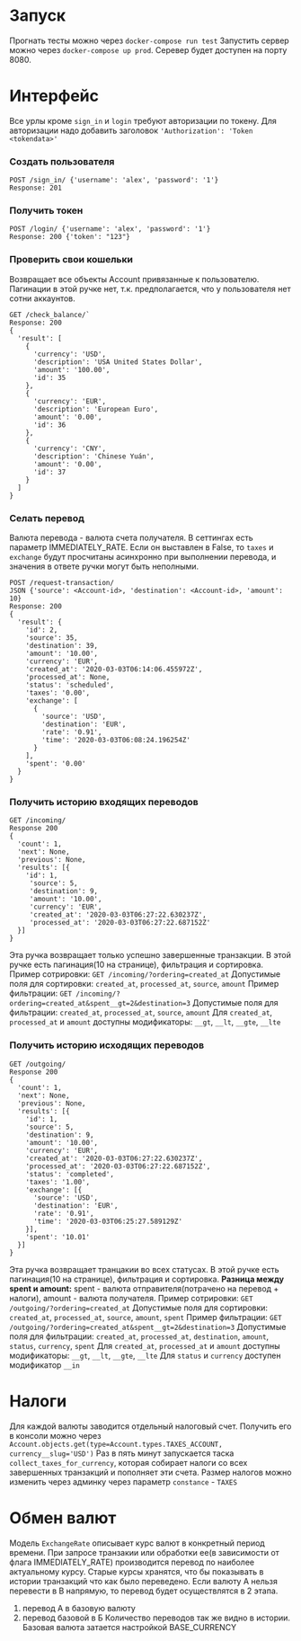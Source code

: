 # Запуск
Прогнать тесты можно через `docker-compose run test`
Запустить сервер можно через `docker-compose up prod`. Серевер будет доступен на порту 8080.
# Интерфейс

Все урлы кроме `sign_in` и `login` требуют авторизации по токену. Для авторизации надо добавить заголовок
`'Authorization': 'Token <tokendata>'`

### Создать пользователя
```
POST /sign_in/ {'username': 'alex', 'password': '1'}
Response: 201
```

### Получить токен
```
POST /login/ {'username': 'alex', 'password': '1'}
Response: 200 {'token': "123"}
```

### Проверить свои кошельки
Возвращает все объекты Account привязанные к пользователю.
Пагинации в этой ручке нет, т.к. предполагается, что у пользователя нет сотни аккаунтов.
```
GET /check_balance/`
Response: 200 
{
  'result': [
    {
      'currency': 'USD',
      'description': 'USA United States Dollar',
      'amount': '100.00',
      'id': 35
    },
    {
      'currency': 'EUR',
      'description': 'European Euro',
      'amount': '0.00',
      'id': 36
    },
    {
      'currency': 'CNY',
      'description': 'Chinese Yuán',
      'amount': '0.00',
      'id': 37
    }
  ]
}
```
### Cелать перевод
Валюта перевода - валюта счета получателя.
В сеттингах есть параметр IMMEDIATELY_RATE.
Если он выставлен в False, то `taxes` и `exchange` будут просчитаны асинхронно при выполнении перевода,
и значения в ответе ручки могут быть неполными.
```
POST /request-transaction/
JSON {'source': <Account-id>, 'destination': <Account-id>, 'amount': 10}
Response: 200
{
  'result': {
    'id': 2,
    'source': 35,
    'destination': 39,
    'amount': '10.00',
    'currency': 'EUR',
    'created_at': '2020-03-03T06:14:06.455972Z',
    'processed_at': None,
    'status': 'scheduled',
    'taxes': '0.00',
    'exchange': [
      {
        'source': 'USD',
        'destination': 'EUR',
        'rate': '0.91',
        'time': '2020-03-03T06:08:24.196254Z'
      }
    ],
    'spent': '0.00'
  }
}
```
### Получить историю входящих переводов
```
GET /incoming/
Response 200
{
  'count': 1,
  'next': None,
  'previous': None,
  'results': [{
    'id': 1,
     'source': 5,
     'destination': 9,
     'amount': '10.00',
     'currency': 'EUR',
     'created_at': '2020-03-03T06:27:22.630237Z',
     'processed_at': '2020-03-03T06:27:22.687152Z'
  }]
}
```
Эта ручка возвращает только успешно завершенные транзакции. В этой ручке есть пагинация(10 на странице), фильтрация и сортировка. 
Пример сотрировки:
`GET /incoming/?ordering=created_at`
Допустимые поля для сортировки: `created_at`, `processed_at`, `source`, `amount`
Пример фильтрации:
`GET /incoming/?ordering=created_at&spent__gt=2&destination=3`
Допустимые поля для фильтрации: `created_at`, `processed_at`, `source`, `amount`
Для `created_at`, `processed_at` и `amount` доступны модификаторы: `__gt`, `__lt`, `__gte`, `__lte`

### Получить историю исходящих переводов
```
GET /outgoing/
Response 200
{
  'count': 1,
  'next': None,
  'previous': None,
  'results': [{
    'id': 1,
    'source': 5,
    'destination': 9,
    'amount': '10.00',
    'currency': 'EUR',
    'created_at': '2020-03-03T06:27:22.630237Z',
    'processed_at': '2020-03-03T06:27:22.687152Z',
    'status': 'completed',
    'taxes': '1.00',
    'exchange': [{
      'source': 'USD',
      'destination': 'EUR',
      'rate': '0.91',
      'time': '2020-03-03T06:25:27.589129Z'
    }],
    'spent': '10.01'
  }]
}
```
Эта ручка возвращает транцакии во всех статусах. В этой ручке есть пагинация(10 на странице), фильтрация и сортировка.
__Разница между spent и amount:__ spent - валюта отправителя(потрачено на перевод + налоги), amount - валюта получателя.
Пример сотрировки:
`GET /outgoing/?ordering=created_at`
Допустимые поля для сортировки: `created_at`, `processed_at`, `source`, `amount`, `spent`
Пример фильтрации:
`GET /outgoing/?ordering=created_at&spent__gt=2&destination=3`
Допустимые поля для фильтрации: `created_at`, `processed_at`, `destination`, `amount`, `status`, `currency`, `spent`
Для `created_at`, `processed_at` и `amount` доступны модификаторы: `__gt`, `__lt`, `__gte`, `__lte`
Для `status` и `currency` доступен модификатор `__in`

# Налоги
Для каждой валюты заводится отдельный налоговый счет. Получить его в консоли можно через
`Account.objects.get(type=Account.types.TAXES_ACCOUNT, currency__slug='USD')`
Раз в пять минут запускается таска `collect_taxes_for_currency`, которая собирает налоги со всех завершенных транзакций и пополняет эти счета.
Размер налогов можно изменить через админку через параметр `constance` - `TAXES`

# Обмен валют
Модель `ExchangeRate` описывает курс валют в конкретный период времени.
При запросе транзакии или обработки ее(в зависимости от флага IMMEDIATELY_RATE) производится перевод по наиболее актуальному курсу.
Старые курсы хранятся, что бы показывать в истории транзакций что как было переведено. Если валюту A нельзя перевести в B напрямую, то перевод будет осуществлятся в 2 этапа.
1) перевод А в базовую валюту
2) перевод базовой в Б
Количество переводов так же видно в истории. Базовая валюта затается настройкой BASE_CURRENCY
